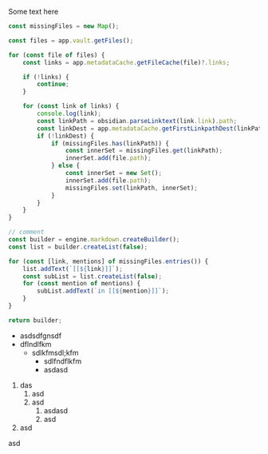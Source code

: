 Some text here

```js
const missingFiles = new Map();

const files = app.vault.getFiles();

for (const file of files) {
	const links = app.metadataCache.getFileCache(file)?.links;

	if (!links) {
		continue;
	}

	for (const link of links) {
		console.log(link);
		const linkPath = obsidian.parseLinktext(link.link).path;
		const linkDest = app.metadataCache.getFirstLinkpathDest(linkPath, file.path);
		if (!linkDest) {
			if (missingFiles.has(linkPath)) {
				const innerSet = missingFiles.get(linkPath);
				innerSet.add(file.path);
			} else {
				const innerSet = new Set();
				innerSet.add(file.path);
				missingFiles.set(linkPath, innerSet);
			}
		}
	}
}

// comment
const builder = engine.markdown.createBuilder();
const list = builder.createList(false);

for (const [link, mentions] of missingFiles.entries()) {
	list.addText(`[[${link}]]`);
	const subList = list.createList(false);
	for (const mention of mentions) {
		subList.addText(`in [[${mention}]]`);
	}
}

return builder;
```

- asdsdfgnsdf
- dflndlfkm
    - sdlkfmsdl;kfm
        - sdlfndflkfm
        - asdasd

1. das
    1. asd
    2. asd
        1. asdasd
        2. asd
2. asd

asd
